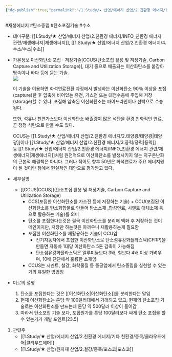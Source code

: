 ```yaml
---
{"dg-publish":true,"permalink":"/1.Study/★ 산업/에너지 산업/2.친환경 에너지/INFO_친환경 에너지 관련/탄소포집시설/탄소포집기술/","created":"2023-05-24T12:23:20.788+09:00","updated":"2025-06-03T20:07:21.163+09:00"}
---
```


#재생에너지 #탄소중립 #탄소포집기술 #수소 

- 테마구분: [[1.Study/★ 산업/에너지 산업/2.친환경 에너지/INFO_친환경 에너지 관련/재생에너지\|재생에너지]], [[1.Study/★ 산업/에너지 산업/2.친환경 에너지/4.수소/수소\|수소]]

- 가본정보
	이산화탄소 포집ㆍ저장기술[CCUS(탄소포집 활용 및 저장기술, Carbon Capture and Utilization Storage)], 대기 중으로 배출되는 이산화탄소를 붙잡아 땅속이나 바다 등에 묻는 기술.  
	![](https://i.imgur.com/iaF55Zu.png)

	이 기술을 이용하면 화석연료전환 과정에서 발생하는 이산화탄소 90％ 이상을 포집(capture)한 후 압축해 비어있는 유전, 가스전 또는 대염수층에 주입해 저장(storage)할 수 있다. 포집해 압축된 이산화탄소는 파이프라인이나 선박으로 수송된다.  
	
	또한, 석유나 천연가스보다 이산화탄소 배출량이 많은 석탄을 환경 친화적인 연료, 곧 청정 석탄으로 만들 수도 있다.  
	
	CCUS는 [[1.Study/★ 산업/에너지 산업/2.친환경 에너지/2.태양광/태양광\|태양광]]이나 [[1.Study/★ 산업/에너지 산업/2.친환경 에너지/3.풍력/풍력\|풍력]] 등 [[1.Study/★ 산업/에너지 산업/2.친환경 에너지/INFO_친환경 에너지 관련/재생에너지\|재생에너지]]처럼 원천적으로 이산화탄소를 발생시키지 않는 지구온난화의 근본적 해결책은 아니다. 그러나 적어도 향후 50년은 화석연료가 주요 에너지원이 될 것이란 점에서 현실적인 대안으로 평가받고 있다.



- 세부설명
	- [[CCUS\|CCUS]](탄소포집 활용 및 저장기술, Carbon Capture and Utilization Storage)
		- CCS(포집한 이산화탄소를 가스전 등에 저장하는 기술) + CCU(포집된 이산화탄소를 탄소화합물로 만들어 탄소소재 ,합성연료, 시멘트 대체소재 등으로 활용하는 기술)를 의미
		- 탄소를 포집한다는것은 결국 이산화탄소를 분리해 액화 후 저장하는 것이 메인이지만, 저장만 하는것은 아까우니 재활용하는게 필요함
		- 포집한 이산화탄소를 재활용하는 기술이 CCU임
			- 전기자동차에서 포집한 이산화탄소로 탄소섬유강화플라스틱(CFRP)을 만들면 자동차 1대당 이산화탄소 5톤 감축이 가능해짐
			- 탄소섬유강화플라스틱은 알루미늄보다 3배, 철보다 4배 이상 가벼우며, 10배 단단해서 훌륭한 소재임
		- CCUS는 시멘트, 철강, 화학물질 등 중공업에서 탄소중립을 실현할 수 있는 거의 유일한 방법임
		

- 미르의 설명
	1. 탄소를 포집한다는 것은 [[이산화탄소\|이산화탄소]]를 분리한다는 말임
	2. 현재 이산화탄소는 톤당 약 100달러대에서 거래되고 있고, 현재의 탄소포집 기술로는 이산화탄소를 만드는데 톤당 약 500달러 이상이 들어감
	3. 따라서 탄소포집 기술 보다, 포집원가를 톤당 100달러보다 싸게 탄소 포집을 할 수 있는가가 개발 포인트[23.5]


1. 관련주
	- [[1.Study/★ 산업/에너지 산업/2.친환경 에너지/기타 친환경/종목/클라우드에어\|클라우드에어]]
	- [[1.Study/★ 산업/원자재 산업/2.철강/종목/포스코\|포스코]]